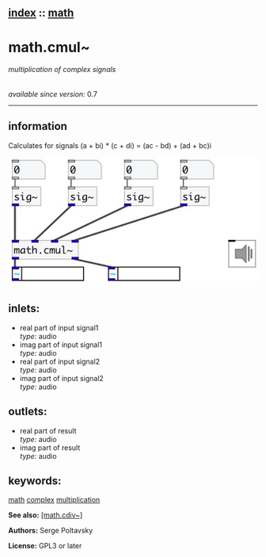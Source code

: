 [index](index.html) :: [math](category_math.html)
---

# math.cmul~

###### multiplication of complex signals

*available since version:* 0.7

---


## information
Calculates for signals (a + bi) * (c + di) = (ac - bd) + (ad + bc)i



[![example](../examples/img/math.cmul~.jpg)](../examples/pd/math.cmul~.pd)









## inlets:

* real part of input signal1<br>
_type:_ audio
* imag part of input signal1<br>
_type:_ audio
* real part of input signal2<br>
_type:_ audio
* imag part of input signal2<br>
_type:_ audio



## outlets:

* real part of result<br>
_type:_ audio
* imag part of result<br>
_type:_ audio



## keywords:

[math](keywords/math.html)
[complex](keywords/complex.html)
[multiplication](keywords/multiplication.html)



**See also:**
[\[math.cdiv~\]](math.cdiv~.html)




**Authors:** Serge Poltavsky




**License:** GPL3 or later





